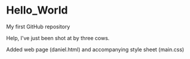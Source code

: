# Hello_World
My first GitHub repository

Help, I've just been shot at by three cows.

Added web page (daniel.html) and accompanying style sheet (main.css)
